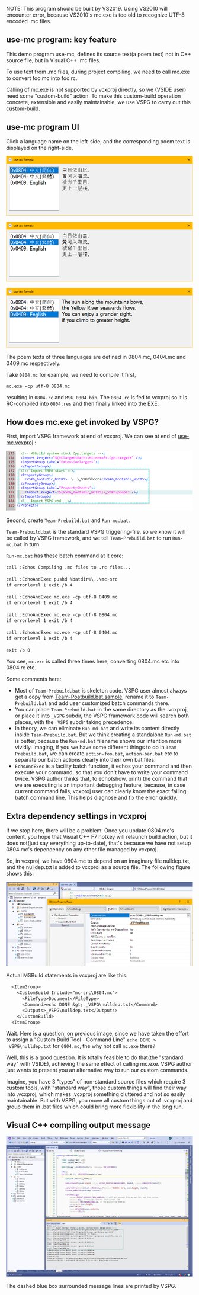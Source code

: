 NOTE: This program should be built by VS2019. Using VS2010 will encounter error, because VS2010's mc.exe is too old to recognize UTF-8 encoded .mc files.

## use-mc program: key feature

This demo program use-mc, defines its source text(a poem text) not in C++ source file, but in Visual C++ .mc files.

To use text from .mc files, during project compiling, we need to call mc.exe to convert foo.mc into foo.rc.

Calling of mc.exe is not supported by vcxproj directly, so we (VSIDE user) need some "custom-build" action. To make this custom-build operation concrete, extensible and easily maintainable, we use VSPG to carry out this custom-build.

## use-mc program UI

Click a language name on the left-side, and the corresponding poem text is displayed on the right-side.

![ui-0804](doc/ui-0804.png)

![ui-0404](doc/ui-0404.png)

![ui-0409](doc/ui-0409.png)

The poem texts of three languages are defined in 0804.mc, 0404.mc and 0409.mc respectively.

Take `0804.mc` for example, we need to compile it first,

```
mc.exe -cp utf-8 0804.mc
```

resulting in `0804.rc` and `MSG_0804.bin`. The `0804.rc` is fed to vcxproj so it is RC-compiled into `0804.res` and then finally linked into the EXE.



## How does mc.exe get invoked by VSPG?

First, import VSPG framework at end of vcxproj. We can see at end of [use-mc.vcxproj](use-mc.vcxproj) :

![Import VSPG framework at end of vcxproj](doc/import-vspg.png)

Second, create `Team-Prebuild.bat` and `Run-mc.bat`.

`Team-Prebuild.bat` is the standard VSPG triggering-file, so we know it will be called by VSPG framework, and we tell `Team-Prebuild.bat` to run `Run-mc.bat` in turn.

`Run-mc.bat` has these batch command at it core:

```
call :Echos Compiling .mc files to .rc files...

call :EchoAndExec pushd %batdir%\..\mc-src
if errorlevel 1 exit /b 4

call :EchoAndExec mc.exe -cp utf-8 0409.mc
if errorlevel 1 exit /b 4

call :EchoAndExec mc.exe -cp utf-8 0804.mc
if errorlevel 1 exit /b 4

call :EchoAndExec mc.exe -cp utf-8 0404.mc
if errorlevel 1 exit /b 4

exit /b 0
```

You see, `mc.exe` is called three times here, converting 0804.mc etc into 0804.rc etc.

Some comments here:

- Most of `Team-Prebuild.bat` is skeleton code. VSPG user almost always get a copy from [Team-Postbuild.bat.sample](/_VSPG/samples/Team-Postbuild.bat.sample), rename it to `Team-Prebuild.bat` and add user customized batch commands there.
- You can place `Team-Prebuild.bat` in the same directory as the .vcxproj, or place it into `_VSPG` subdir, the VSPG framework code will search both places, with the `_VSPG` subdir taking precedence.
- In theory, we can eliminate `Run-md.bat` and write its content directly inside `Team-Prebuild.bat`. But we think creating a standalone `Run-md.bat` is better, because the `Run-md.bat` filename shows our intention more vividly. Imaging, if you we have some different things to do in  `Team-Prebuild.bat`, we can create `action-foo.bat`, `action-bar.bat` etc to separate our batch actions clearly into their own bat files.
- `EchoAndExec` is a facility batch function, it echos your command and then execute your command, so that you don't have to write your command twice. VSPG author thinks that, to echo(show, print) the command that we are executing is an important debugging feature, because, in case current command fails, vcxproj user can clearly know the exact failing batch command line. This helps diagnose and fix the error quickly.



## Extra dependency settings in vcxproj 

If we stop here, there will be a problem: Once you update 0804.mc's content, you hope that Visual C++ F7 hotkey will relaunch build action, but it does not(just say everything up-to-date), that's because we have not setup 0804.mc's dependency on any other file managed by vcxproj.

So, in vcxproj, we have 0804.mc to depend on an imaginary file nulldep.txt, and the nulldep.txt is added to vcxproj as a source file. The following figure shows this:

![dulldep.txt](doc/nulldep.png)

Actual MSBuild statements in vcxproj are like this:

```
  <ItemGroup>
    <CustomBuild Include="mc-src\0804.mc">
      <FileType>Document</FileType>
      <Command>echo DONE &gt; _VSPG\nulldep.txt</Command>
      <Outputs>_VSPG\nulldep.txt</Outputs>
    </CustomBuild>
  <ItemGroup>
```

Wait. Here is a question, on previous image, since we have taken the effort to assign a "Custom Build Tool - Command Line" `echo DONE > _VSPG\nulldep.txt` for `0804.mc`, the why not call `mc.exe` there?

Well, this is a good question. It is totally feasible to do that(the "standard way" with VSIDE), achieving the same effect of calling mc.exe. VSPG author just wants to present you an alternative way to run our custom commands.

Imagine, you have 3 "types" of non-standard source files which require 3 custom tools, with "standard way", those custom things will find their way into .vcxproj, which makes .vcxproj something cluttered and not so easily maintainable. But with VSPG, you move all custom things out of .vcxproj and group them in .bat files which could bring more flexibility in the long run.


## Visual C++ compiling output message

![Visual C++ compiling output message](doc/use-mc-vspg-output-message.png)

The dashed blue box surrounded message lines are printed by VSPG.
